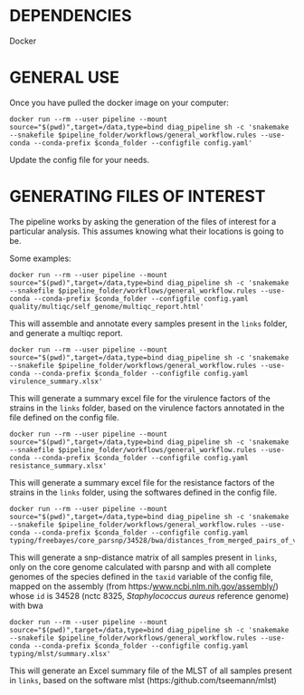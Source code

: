 # DEPENDENCIES
  Docker  

# GENERAL USE
Once you have pulled the docker image on your computer: 
```
docker run --rm --user pipeline --mount source="$(pwd)",target=/data,type=bind diag_pipeline sh -c 'snakemake --snakefile $pipeline_folder/workflows/general_workflow.rules --use-conda --conda-prefix $conda_folder --configfile config.yaml'
```

Update the config file for your needs.

# GENERATING FILES OF INTEREST

The pipeline works by asking the generation of the files of interest for a particular analysis. This assumes knowing what their locations is going to be.


Some examples:

```
docker run --rm --user pipeline --mount source="$(pwd)",target=/data,type=bind diag_pipeline sh -c 'snakemake --snakefile $pipeline_folder/workflows/general_workflow.rules --use-conda --conda-prefix $conda_folder --configfile config.yaml quality/multiqc/self_genome/multiqc_report.html'
```

This will assemble and annotate every samples present in the `links` folder, and generate a multiqc report.


```
docker run --rm --user pipeline --mount source="$(pwd)",target=/data,type=bind diag_pipeline sh -c 'snakemake --snakefile $pipeline_folder/workflows/general_workflow.rules --use-conda --conda-prefix $conda_folder --configfile config.yaml virulence_summary.xlsx'
```

This will generate a summary excel file for the virulence factors of the strains in the `links` folder, based on the virulence factors annotated in the file defined on the config file.



```
docker run --rm --user pipeline --mount source="$(pwd)",target=/data,type=bind diag_pipeline sh -c 'snakemake --snakefile $pipeline_folder/workflows/general_workflow.rules --use-conda --conda-prefix $conda_folder --configfile config.yaml resistance_summary.xlsx'
```

This will generate a summary excel file for the resistance factors of the strains in the `links` folder, using the softwares defined in the config file.


```
docker run --rm --user pipeline --mount source="$(pwd)",target=/data,type=bind diag_pipeline sh -c 'snakemake --snakefile $pipeline_folder/workflows/general_workflow.rules --use-conda --conda-prefix $conda_folder --configfile config.yaml typing/freebayes/core_parsnp/34528/bwa/distances_from_merged_pairs_of_vcf.xlsx'
```

This will generate a snp-distance matrix of all samples present in `links`, only on the core genome calculated with parsnp and with all complete genomes of the species defined in the `taxid` variable of the config file, mapped on the assembly (from https:/www.ncbi.nlm.nih.gov/assembly/) whose `id` is 34528 (nctc 8325, *Staphylococcus aureus* reference genome) with bwa


```
docker run --rm --user pipeline --mount source="$(pwd)",target=/data,type=bind diag_pipeline sh -c 'snakemake --snakefile $pipeline_folder/workflows/general_workflow.rules --use-conda --conda-prefix $conda_folder --configfile config.yaml typing/mlst/summary.xlsx'
```

This will generate an Excel summary file of the MLST of all samples present in `links`, based on the software mlst (https:/github.com/tseemann/mlst)

